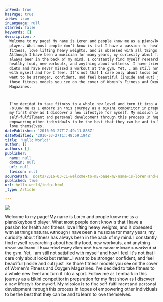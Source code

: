 ```yaml
---
inFeed: true
hasPage: true
inNav: true
inLanguage: null
starred: false
keywords: []
description: >
  Welcome to my page! My name is Loren and people know me as a piano/keyboard
  player. What most people don’t know is that I have a passion for health and
  fitness, love lifting heavy weights, and is obsessed with all things natural.
  Although I have been a musician for many years, my curiosity about fitness has
  always been in the back of my mind. I constantly find myself researching about
  healthy food, new workouts, and anything about wellness. I have tried many
  diets and have never missed a workout at the gym. Yet, I am still not satisfied
  with myself and how I feel. It’s not that I care only about looks but rather…I
  want to be stronger, confident, and feel beautiful (inside and out) just like
  those fitness models you see on the cover of Women’s Fitness and Oxygen
  Magazines.



  I’ve decided to take fitness to a whole new level and turn it into a sport.
  Follow me as I embark in this journey as a bikini competitor in preparation for
  my first show as I discover a new lifestyle for myself. My mission is to find
  self-fulfillment and personal development through this process in hopes of
  empowering other individuals to be the best that they can be and to learn to
  love themselves.
datePublished: '2016-03-27T17:49:11.888Z'
dateModified: '2016-03-27T17:48:59.194Z'
title: 'Hello World!'
author: []
authors: []
publisher:
  name: null
  domain: null
  url: null
  favicon: null
sourcePath: _posts/2016-03-21-welcome-to-my-page-my-name-is-loren-and-people-know-me-as-a.md
published: true
url: hello-world/index.html
_type: Article

---
```

![](https://the-grid-user-content.s3-us-west-2.amazonaws.com/48c6cc84-f128-4542-b9fd-de3182d5ce8b.jpg)

Welcome to my page! My name is Loren and people know me as a piano/keyboard player. What most people don't know is that I have a passion for health and fitness, love lifting heavy weights, and is obsessed with all things natural. Although I have been a musician for many years, my curiosity about fitness has always been in the back of my mind. I constantly find myself researching about healthy food, new workouts, and anything about wellness. I have tried many diets and have never missed a workout at the gym. Yet, I am still not satisfied with myself and how I feel. It's not that I care only about looks but rather...I want to be stronger, confident, and feel beautiful (inside and out) just like those fitness models you see on the cover of Women's Fitness and Oxygen Magazines.
I've decided to take fitness to a whole new level and turn it into a sport. Follow me as I embark in this journey as a bikini competitor in preparation for my first show as I discover a new lifestyle for myself. My mission is to find self-fulfillment and personal development through this process in hopes of empowering other individuals to be the best that they can be and to learn to love themselves.
